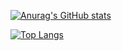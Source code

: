 [![Anurag's GitHub stats](https://github-readme-stats.vercel.app/api?username=rnaqpddl123)](https://github.com/anuraghazra/github-readme-stats)




[![Top Langs](https://github-readme-stats.vercel.app/api/top-langs/?username=rnaqpddl123&layout=compact)](https://github.com/anuraghazra/github-readme-stats)